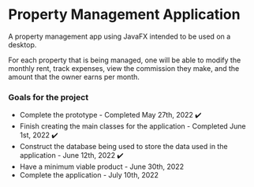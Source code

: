 # Property Management Application

A property management app using JavaFX intended to be used on a desktop. 

For each property that is being managed, one will be able to modify the monthly rent, track expenses, 
view the commission they make, and the amount that the owner earns per month. 

### Goals for the project

- Complete the prototype - Completed May 27th, 2022 ✔️
- Finish creating the main classes for the application - Completed June 1st, 2022 ✔️
- Construct the database being used to store the data used in the application - June 12th, 2022 ✔️
- Have a minimum viable product - June 30th, 2022
- Complete the application - July 10th, 2022
